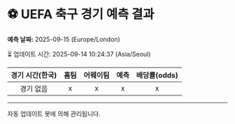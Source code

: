 # ⚽️ UEFA 축구 경기 예측 결과

**예측 날짜:** 2025-09-15 (Europe/London)

⏳ 업데이트 시간: 2025-09-14 10:24:37 (Asia/Seoul)

| 경기 시간(한국) | 홈팀 | 어웨이팀 | 예측 | 배당률(odds) |
|:-------------:|:-----:|:-------:|:-----:|:------------:|
| 경기 없음 | x | x | x | x |

---
자동 업데이트 봇에 의해 관리됩니다.
